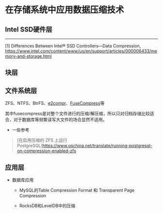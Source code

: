# 在存储系统中应用数据压缩技术

## Intel SSD硬件层

---
[1] Differences Between Intel® SSD Controllers—Data Compression, https://www.intel.com/content/www/us/en/support/articles/000006433/memory-and-storage.html

## 块层



## 文件系统层

ZFS、NTFS、BtrFS、[e2compr](http://e2compr.sourceforge.net/)、[FuseCompress](https://code.google.com/archive/p/fusecompress/)等

其中fusecompress是对整个文件进行的压缩/解压缩，所以只对归档存储比较适合，对于数据库等频繁读写大文件的场合显然不适用。

* 一些参考

> [在启用压缩的 ZFS 上运行 PostgreSQL]https://www.oschina.net/translate/running-postgresql-on-compression-enabled-zfs

## 应用层

* 数据库应用

  - MySQL的Table Compression Format 和 Transparent Page Compression

  - RocksDB和LevelDB中的压缩